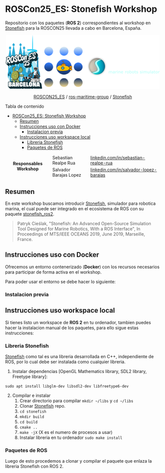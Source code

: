 # ROSCon25_ES: Stonefish Workshop
Repositorio con los paquetes (**ROS 2**) correspondientes al workshop en [Stonefish](https://github.com/patrykcieslak/stonefish) para la ROSCON25 llevada a cabo en Barcelona, España.

<div align="center">
  <img src="/media/rosconmarine.png" width="500">
  <p>
  <a href="https://roscon.org.es/ROSConES2025.html">ROSCON25_ES</a> / 
  <a href="https://github.com/ros-maritime">ros-maritime-group</a> / 
  <a href="https://stonefish.readthedocs.io/en/latest/">Stonefish</a>  
  </p>
</div>

Tabla de contenido
- [ROSCon25\_ES: Stonefish Workshop](#roscon25_es-stonefish-workshop)
  - [Resumen](#resumen)
  - [Instrucciones uso con Docker](#instrucciones-uso-con-docker)
    - [Instalacion previa](#instalacion-previa)
  - [Instrucciones uso workspace local](#instrucciones-uso-workspace-local)
    - [Libreria Stonefish](#libreria-stonefish)
    - [Paquetes de ROS](#paquetes-de-ros)

<table><thead>
  <tr>
    <td rowspan="2" align="center"><strong>Responsables Workshop</td>
    <td>Sebastian Realpe Rua</td>
    <td>
    <a href="https://es.linkedin.com/in/sebastian-realpe-rua">linkedin.com/in/sebastian-realpe-rua</a>
    </td>
  </tr>
  <tr>
    <td>Salvador Barajas Lopez</td>
    <td>
    <a href="https://es.linkedin.com/in/salvador-l%C3%B3pez-barajas-3a070a188">linkedin.com/in/salvador-lopez-barajas</a>
    </td>
  </tr></thead>
</table>

## Resumen
En este workshop buscamos introducir [Stonefish](https://github.com/patrykcieslak/stonefish), simulador para robotica marina, el cual puede ser integrado en el ecosistema de ROS con su paquete [stonefish_ros2](https://github.com/patrykcieslak/stonefish_ros2).

> Patryk Cieślak, "Stonefish: An Advanced Open-Source Simulation Tool Designed for Marine Robotics, With a ROS Interface", In Proceedings of MTS/IEEE OCEANS 2019, June 2019, Marseille, France.

## Instrucciones uso con Docker
Ofrecemos un entorno contenerizado (**Docker**) con los recursos necesarios para participar de forma activa en el workshop.

Para poder usar el entorno se debe hacer lo siguiente:
### Instalacion previa
<!-- INSTRUCCIONES INSTALAR DOCKER Y COSAS -->
## Instrucciones uso workspace local
Si tienes listo un workspace de **ROS 2** en tu ordenador, tambien puedes hacer la instalacion manual de los paquetes, para ello sigue estas instrucciones:

### Libreria Stonefish
[Stonefish](https://github.com/patrykcieslak/stonefish) como tal es una libreria desarrollada en C++, independiente de ROS, por lo cual debe ser instalada como cualquier libreria.

1. Instalar dependencias [OpenGL Mathematics library, SDL2 library, Freetype library]:
```
sudo apt install libglm-dev libsdl2-dev libfreetype6-dev
```
2. Compilar e instalar
   1. Crear directorio para compilar `mkdir ~/libs` y `cd ~/libs`
   2. Clonar [Stonefish](https://github.com/patrykcieslak/stonefish) repo.
   3. `cd stonefish`
   4. `mkdir build`
   5. `cd build`
   6. `cmake ..`
   7. `make -jX` (X es el numero de procesos a usar)
   8. Instalar libreria en tu ordenador `sudo make install`

### Paquetes de ROS
Luego de esto procedemos a clonar y compilar el paquete que enlaza la libreria Stonefish con ROS 2.